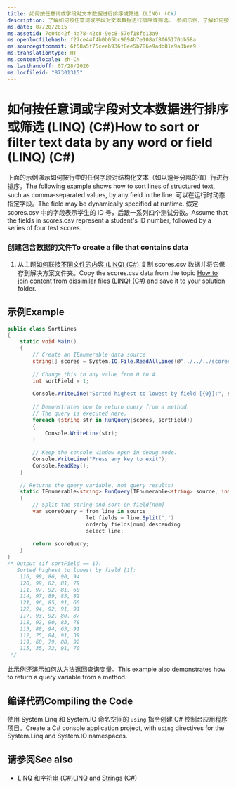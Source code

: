 ```yaml
---
title: 如何按任意词或字段对文本数据进行排序或筛选 (LINQ) (C#)
description: 了解如何按任意词或字段对文本数据进行排序或筛选。 参阅示例，了解如何按行中的任何字段对结构化文本行进行排序。
ms.date: 07/20/2015
ms.assetid: 7c04d42f-4a78-42c8-9ec8-57ef18fe13a9
ms.openlocfilehash: f27ce44f4b0b05bc9094b7e108af8f65170bb58a
ms.sourcegitcommit: 6f58a5f75ceeb936f8ee5b786e9adb81a9a3bee9
ms.translationtype: HT
ms.contentlocale: zh-CN
ms.lasthandoff: 07/28/2020
ms.locfileid: "87301315"
---
```

# <a name="how-to-sort-or-filter-text-data-by-any-word-or-field-linq-c"></a><span data-ttu-id="46278-104">如何按任意词或字段对文本数据进行排序或筛选 (LINQ) (C#)</span><span class="sxs-lookup"><span data-stu-id="46278-104">How to sort or filter text data by any word or field (LINQ) (C#)</span></span>
<span data-ttu-id="46278-105">下面的示例演示如何按行中的任何字段对结构化文本（如以逗号分隔的值）行进行排序。</span><span class="sxs-lookup"><span data-stu-id="46278-105">The following example shows how to sort lines of structured text, such as comma-separated values, by any field in the line.</span></span> <span data-ttu-id="46278-106">可以在运行时动态指定字段。</span><span class="sxs-lookup"><span data-stu-id="46278-106">The field may be dynamically specified at runtime.</span></span> <span data-ttu-id="46278-107">假定 scores.csv 中的字段表示学生的 ID 号，后跟一系列四个测试分数。</span><span class="sxs-lookup"><span data-stu-id="46278-107">Assume that the fields in scores.csv represent a student's ID number, followed by a series of four test scores.</span></span>  
  
### <a name="to-create-a-file-that-contains-data"></a><span data-ttu-id="46278-108">创建包含数据的文件</span><span class="sxs-lookup"><span data-stu-id="46278-108">To create a file that contains data</span></span>  
  
1. <span data-ttu-id="46278-109">从主题[如何联接不同文件的内容 (LINQ) (C#)](./how-to-join-content-from-dissimilar-files-linq.md) 复制 scores.csv 数据并将它保存到解决方案文件夹。</span><span class="sxs-lookup"><span data-stu-id="46278-109">Copy the scores.csv data from the topic [How to join content from dissimilar files (LINQ) (C#)](./how-to-join-content-from-dissimilar-files-linq.md) and save it to your solution folder.</span></span>  
  
## <a name="example"></a><span data-ttu-id="46278-110">示例</span><span class="sxs-lookup"><span data-stu-id="46278-110">Example</span></span>  
  
```csharp  
public class SortLines  
{  
    static void Main()  
    {  
        // Create an IEnumerable data source  
        string[] scores = System.IO.File.ReadAllLines(@"../../../scores.csv");  
  
        // Change this to any value from 0 to 4.  
        int sortField = 1;  
  
        Console.WriteLine("Sorted highest to lowest by field [{0}]:", sortField);  
  
        // Demonstrates how to return query from a method.  
        // The query is executed here.  
        foreach (string str in RunQuery(scores, sortField))  
        {  
            Console.WriteLine(str);  
        }  
  
        // Keep the console window open in debug mode.  
        Console.WriteLine("Press any key to exit");  
        Console.ReadKey();  
    }  
  
    // Returns the query variable, not query results!  
    static IEnumerable<string> RunQuery(IEnumerable<string> source, int num)  
    {  
        // Split the string and sort on field[num]  
        var scoreQuery = from line in source  
                         let fields = line.Split(',')  
                         orderby fields[num] descending  
                         select line;  
  
        return scoreQuery;  
    }  
}  
/* Output (if sortField == 1):  
   Sorted highest to lowest by field [1]:  
    116, 99, 86, 90, 94  
    120, 99, 82, 81, 79  
    111, 97, 92, 81, 60  
    114, 97, 89, 85, 82  
    121, 96, 85, 91, 60  
    122, 94, 92, 91, 91  
    117, 93, 92, 80, 87  
    118, 92, 90, 83, 78  
    113, 88, 94, 65, 91  
    112, 75, 84, 91, 39  
    119, 68, 79, 88, 92  
    115, 35, 72, 91, 70  
 */  
```  
  
 <span data-ttu-id="46278-111">此示例还演示如何从方法返回查询变量。</span><span class="sxs-lookup"><span data-stu-id="46278-111">This example also demonstrates how to return a query variable from a method.</span></span>  
  
## <a name="compiling-the-code"></a><span data-ttu-id="46278-112">编译代码</span><span class="sxs-lookup"><span data-stu-id="46278-112">Compiling the Code</span></span>  

<span data-ttu-id="46278-113">使用 System.Linq 和 System.IO 命名空间的 `using` 指令创建 C# 控制台应用程序项目。</span><span class="sxs-lookup"><span data-stu-id="46278-113">Create a C# console application project, with `using` directives for the System.Linq and System.IO namespaces.</span></span>
  
## <a name="see-also"></a><span data-ttu-id="46278-114">请参阅</span><span class="sxs-lookup"><span data-stu-id="46278-114">See also</span></span>

- [<span data-ttu-id="46278-115">LINQ 和字符串 (C#)</span><span class="sxs-lookup"><span data-stu-id="46278-115">LINQ and Strings (C#)</span></span>](./linq-and-strings.md)
